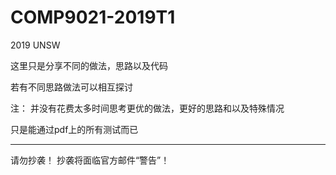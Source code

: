 # COMP9021-2019T1
2019 UNSW

这里只是分享不同的做法，思路以及代码

若有不同思路做法可以相互探讨

注：
并没有花费太多时间思考更优的做法，更好的思路和以及特殊情况

只是能通过pdf上的所有测试而已

---------------------------
请勿抄袭！
抄袭将面临官方邮件“警告”！
